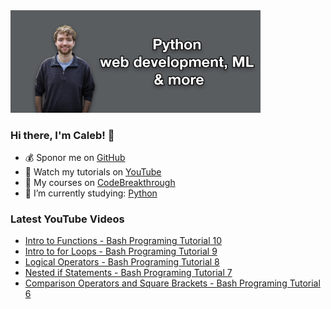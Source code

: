 <img src="github-cover-photo-my-face.jpg" width="400px" />

### Hi there, I'm Caleb! 🍛

- 💰 Sponor me on [GitHub](https://github.com/sponsors/CalebCurry)
- 🎥 Watch my tutorials on [YouTube](https://www.youtube.com/calebthevideomaker2)
- 📗 My courses on [CodeBreakthrough](https://www.codebreakthrough.com)
- 🤔 I’m currently studying: [Python](https://www.youtube.com/watch?v=s3IvdkCq2_c&t=4254s)

### Latest YouTube Videos
<!-- YOUTUBE:START -->
- [Intro to Functions - Bash Programing Tutorial 10](https://www.youtube.com/watch?v=GypUy6ozk4Y)
- [Intro to for Loops - Bash Programing Tutorial 9](https://www.youtube.com/watch?v=D53L7MkYvys)
- [Logical Operators - Bash Programing Tutorial 8](https://www.youtube.com/watch?v=sDRHmbRlNT8)
- [Nested if Statements - Bash Programing Tutorial 7](https://www.youtube.com/watch?v=w7j4bpgoBik)
- [Comparison Operators and Square Brackets - Bash Programing Tutorial 6](https://www.youtube.com/watch?v=XSLj65wnP90)
<!-- YOUTUBE:END -->
